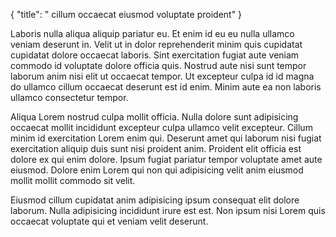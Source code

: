 {
  "title": " cillum occaecat eiusmod voluptate proident"
}

Laboris nulla aliqua aliquip pariatur eu. Et enim id eu eu nulla ullamco veniam deserunt in. Velit ut in dolor reprehenderit minim quis cupidatat cupidatat dolore occaecat laboris. Sint exercitation fugiat aute veniam commodo id voluptate dolore officia quis. Nostrud aute nisi sunt tempor laborum anim nisi elit ut occaecat tempor. Ut excepteur culpa id id magna do ullamco cillum occaecat deserunt est id enim. Minim aute ea non laboris ullamco consectetur tempor.

Aliqua Lorem nostrud culpa mollit officia. Nulla dolore sunt adipisicing occaecat mollit incididunt excepteur culpa ullamco velit excepteur. Cillum minim id exercitation Lorem enim qui. Deserunt amet qui laborum nisi fugiat exercitation aliquip duis sunt nisi proident anim. Proident elit officia est dolore ex qui enim dolore. Ipsum fugiat pariatur tempor voluptate amet aute eiusmod. Dolore enim Lorem qui non qui adipisicing velit anim eiusmod mollit mollit commodo sit velit.

Eiusmod cillum cupidatat anim adipisicing ipsum consequat elit dolore laborum. Nulla adipisicing incididunt irure est est. Non ipsum nisi Lorem quis occaecat voluptate qui et veniam velit deserunt.